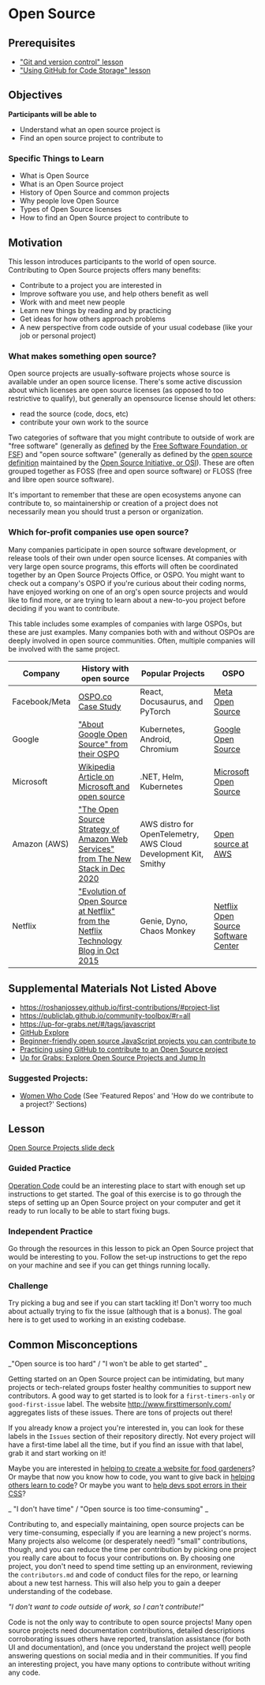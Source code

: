 # Open Source

## Prerequisites

- ["Git and version control" lesson](../git/git-version-control.md)
- ["Using GitHub for Code Storage" lesson](../git/github-storage.md)

## Objectives

**Participants will be able to**

- Understand what an open source project is
- Find an open source project to contribute to

### Specific Things to Learn

- What is Open Source
- What is an Open Source project
- History of Open Source and common projects
- Why people love Open Source
- Types of Open Source licenses
- How to find an Open Source project to contribute to

## Motivation

This lesson introduces participants to the world of open source.
Contributing to Open Source projects offers many benefits:

- Contribute to a project you are interested in
- Improve software you use, and help others benefit as well
- Work with and meet new people
- Learn new things by reading and by practicing
- Get ideas for how others approach problems
- A new perspective from code outside of your usual codebase (like your job or personal project)

###  What makes something open source?
Open source projects are usually-software projects whose source is available under an open source license. There's some 
active discussion about which licenses are open source licenses (as opposed to too restrictive to qualify), but generally an opensource license should let others:
- read the source (code, docs, etc)
- contribute your own work to the source

Two categories of software that you might contribute to outside of work are "free software" (generally as [defined](https://www.fsf.org/about/what-is-free-software) by the [Free Software Foundation, or FSF](https://www.fsf.org/about/)) and "open source software" (generally as defined by the [open source definition](https://opensource.org/osd) maintained by the [Open Source Initiative, or OSI](https://opensource.org/about)). These are often grouped together as FOSS (free and open source software) or FLOSS (free and libre open source software). 

It's important to remember that these are open ecosystems anyone can contribute to, so maintainership or creation of a project does not necessarily mean you should trust a person or organization.

### Which for-profit companies use open source?
Many companies participate in open source software development, or release tools of their own under open source licenses. At companies with very large open source programs, this efforts will often be coordinated together by an Open Source Projects Office, or OSPO. You might want to check out a company's OSPO if you're curious about their coding norms, have enjoyed working on one of an org's open source projects and would like to find more, or are trying to learn about a new-to-you project before deciding if you want to contribute.

This table includes some examples of companies with large OSPOs, but these are just examples. Many companies both with and without OSPOs are deeply involved in open source communities. Often, multiple companies will be involved with the same project.

|Company|History with open source | Popular Projects| OSPO |
|----|----|-----|----|
| Facebook/Meta | [OSPO.co Case Study](https://ospo.co/case-studies/open-source-at-facebook-core-to-our-engineering-dna/) | React, Docusaurus, and PyTorch| [Meta Open Source](https://opensource.fb.com/) |
|Google|["About Google Open Source" from their OSPO](https://opensource.google/about/)|Kubernetes, Android, Chromium|[Google Open Source](https://opensource.google/)|
|Microsoft|[Wikipedia Article on Microsoft and open source](https://en.wikipedia.org/wiki/Microsoft_and_open_source)|.NET, Helm, Kubernetes| [Microsoft Open Source](https://opensource.microsoft.com/) |
|Amazon (AWS)|["The Open Source Strategy of Amazon Web Services" from The New Stack in Dec 2020](https://thenewstack.io/the-open-source-strategy-of-amazon-web-services/)| AWS distro for OpenTelemetry, AWS Cloud Development Kit, Smithy|[Open source at AWS](https://aws.amazon.com/opensource/)|
| Netflix|["Evolution of Open Source at Netflix" from the Netflix Technology Blog in Oct 2015](https://netflixtechblog.com/evolution-of-open-source-at-netflix-d05c1c788429)|Genie, Dyno, Chaos Monkey|[Netflix Open Source Software Center](https://netflix.github.io/)|

## Supplemental Materials Not Listed Above

- https://roshanjossey.github.io/first-contributions/#project-list
- https://publiclab.github.io/community-toolbox/#r=all
- https://up-for-grabs.net/#/tags/javascript
- [GitHub Explore](https://github.com/explore)
- [Beginner-friendly open source JavaScript projects you can contribute to](https://github.com/MunGell/awesome-for-beginners#javascript)
- [Practicing using GitHub to contribute to an Open Source project](https://egghead.io/courses/how-to-contribute-to-an-open-source-project-on-github)
- [Up for Grabs: Explore Open Source Projects and Jump In](https://up-for-grabs.net/)

### Suggested Projects:

- [Women Who Code](http://womenwhocode.github.io/#project_reviewers) (See 'Featured Repos' and 'How do we contribute to a project?' Sections)

## Lesson

[Open Source Projects slide deck](https://docs.google.com/presentation/d/13f2I1JbpLNgPcWcAv_HZKKp4-ZeWTcBUDFm-sw2diIk/edit#slide=id.p)

### Guided Practice

[Operation Code](https://github.com/OperationCode/operationcode_frontend) could be an interesting place to start with enough set up instructions to get started. The goal of this exercise is to go through the steps of setting up an Open Source project on your computer and get it ready to run locally to be able to start fixing bugs.

### Independent Practice

Go through the resources in this lesson to pick an Open Source project that would be interesting to you. Follow the set-up instructions to get the repo on your machine and see if you can get things running locally.

### Challenge

Try picking a bug and see if you can start tackling it! Don't worry too much about actually trying to fix the issue (although that is a bonus). The goal here is to get used to working in an existing codebase.

## Common Misconceptions

_"Open source is too hard" / "I won't be able to get started" _

Getting started on an Open Source project can be intimidating, but many projects or tech-related groups foster healthy communities to support new contributors. A good way to get started is to look for a `first-timers-only` or `good-first-issue` label. The website http://www.firsttimersonly.com/ aggregates lists of these issues. There are tons of projects out there! 

If you already know a project you're interested in, you can look for these labels in the `Issues` section of their repository directly. Not every project will have a first-time label all the time, but if you find an issue with that label, grab it and start working on it!

Maybe you are interested in [helping to create a website for food gardeners](https://github.com/Growstuff/growstuff)? Or maybe that now you know how to code, you want to give back in [helping others learn to code](https://github.com/freeCodeCamp/freeCodeCamp)? Or maybe you want to [help devs spot errors in their CSS]([https://github.com/stylelint/stylelint)?


_ "I don't have time" / "Open source is too time-consuming" _

Contributing to, and especially maintaining, open source projects can be very time-consuming, especially if you are learning a new project's norms. Many projects also welcome (or desperately need!) "small" contributions, though, and you can reduce the time per contribution by picking one project you really care about to focus your contributions on. By choosing one project, you don't need to spend time setting up an environment, reviewing the `contributors.md` and code of conduct files for the repo, or learning about a new test harness. This will also help you to gain a deeper understanding of the codebase.

_"I don't want to code outside of work, so I can't contribute!"_

Code is not the only way to contribute to open source projects! Many open source projects need documentation contributions, detailed descriptions corroborating issues others have reported, translation assistance (for both UI and documentation), and (once you understand the project well) people answering questions on social media and in their communities. If you find an interesting project, you have many options to contribute without writing any code. 
